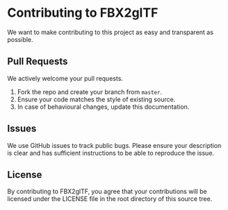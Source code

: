 # Contributing to FBX2glTF
We want to make contributing to this project as easy and transparent as
possible.

## Pull Requests
We actively welcome your pull requests.

1. Fork the repo and create your branch from `master`.
2. Ensure your code matches the style of existing source.
3. In case of behavioural changes, update this documentation.

## Issues
We use GitHub issues to track public bugs. Please ensure your description is
clear and has sufficient instructions to be able to reproduce the issue.

## License
By contributing to FBX2glTF, you agree that your contributions will be licensed
under the LICENSE file in the root directory of this source tree.
